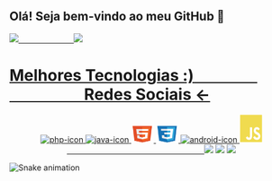 ## Olá! Seja bem-vindo ao meu GitHub 👋

<div>
  <a href "https://github.com/LucasDCR2">
  <img height="180em" src="https://github-readme-stats.vercel.app/api?username=LucasDCR2&show_icons=true&theme=neon&count_private=true"/>
    &nbsp;&nbsp;&nbsp;&nbsp;&nbsp;&nbsp;&nbsp;&nbsp;&nbsp;&nbsp;&nbsp;&nbsp;&nbsp;&nbsp;&nbsp;&nbsp;&nbsp;&nbsp;&nbsp;&nbsp;&nbsp;&nbsp;&nbsp;
    
  <img height="180em" src="https://github-readme-stats.vercel.app/api/top-langs/?username=LucasDCR2&layout=compact&langs_count=16&theme=neon"/>
</div>

<h1>Melhores Tecnologias :) 
  &nbsp;&nbsp;&nbsp;&nbsp;&nbsp;&nbsp;&nbsp;&nbsp;&nbsp;&nbsp;&nbsp;&nbsp;&nbsp;&nbsp;&nbsp;&nbsp;
  &nbsp&nbsp;&nbsp;&nbsp;&nbsp;&nbsp;&nbsp;&nbsp;&nbsp;&nbsp;&nbsp;&nbsp;&nbsp;&nbsp;&nbsp;&nbsp;
  &nbsp;&nbsp; Redes Sociais <- </h1>

<div align="center">
  <img height="30" width="40" alt="php-icon" src="https://cdn.jsdelivr.net/gh/devicons/devicon/icons/php/php-original.svg"/>
  <img height="50" width="40" alt="java-icon" src="https://cdn.jsdelivr.net/gh/devicons/devicon/icons/java/java-original.svg" />
  <img height="30" width="40" alt="html-icon" src="https://raw.githubusercontent.com/devicons/devicon/master/icons/html5/html5-original.svg"/>
  <img height="30" width="40" alt="css-icon" src="https://raw.githubusercontent.com/devicons/devicon/master/icons/css3/css3-original.svg"/>
  <img height="50" width="40" alt="android-icon" src="https://cdn.jsdelivr.net/gh/devicons/devicon/icons/android/android-plain.svg" />
  <img height="50" width="40" alt="js-icon" src="https://raw.githubusercontent.com/devicons/devicon/master/icons/javascript/javascript-plain.svg"/>
  &nbsp;&nbsp;&nbsp;&nbsp;&nbsp;&nbsp;&nbsp;&nbsp;&nbsp;&nbsp;&nbsp;&nbsp;&nbsp;&nbsp;&nbsp;&nbsp;&nbsp&nbsp;&nbsp;&nbsp;&nbsp;&nbsp;&nbsp;&nbsp;&nbsp;&nbsp;&nbsp;&nbsp;&nbsp;&nbsp;
  &nbsp;&nbsp;&nbsp;&nbsp;&nbsp;&nbsp;&nbsp;&nbsp;&nbsp;&nbsp;&nbsp;&nbsp;&nbsp;&nbsp;&nbsp;&nbsp;&nbsp;&nbsp;&nbsp;&nbsp;&nbsp;&nbsp;&nbsp;&nbsp;&nbsp;&nbsp;&nbsp;&nbsp;&nbsp;&nbsp;
  <a href="mailto:lucasrodriguesdev26@gmail.com" target="_blank"><img src="https://img.shields.io/badge/Gmail-D14836?style=for-the-badge&logo=gmail&logoColor=white" target="_blank"></a>
  <a href="https://www.linkedin.com/in/lucasdcr/" target="_blank"><img src="https://img.shields.io/badge/LinkedIn-0077B5?style=for-the-badge&logo=linkedin&logoColor=white" target="_blank"></a>
  <a href="https://www.instagram.com/lukas_dcr/" target="_blank"><img src="https://img.shields.io/badge/Instagram-E4405F?style=for-the-badge&logo=instagram&logoColor=white" target="_blank"></a>
</div>

![Snake animation](https://github.com/LucasDCR2/LucasDCR2/blob/output/github-contribution-grid-snake.svg)

